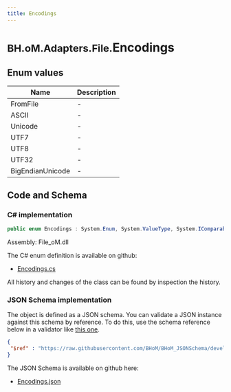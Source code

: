 ```yaml
---
title: Encodings
---
```


# <small>BH.oM.Adapters.File.</small>**Encodings**



## Enum values

| Name            | Description                                                    |
|-----------------|----------------------------------------------------------------|
| FromFile |  -  |
| ASCII |  -  |
| Unicode |  -  |
| UTF7 |  -  |
| UTF8 |  -  |
| UTF32 |  -  |
| BigEndianUnicode |  -  |


## Code and Schema

### C# implementation

``` C# title="C#"
public enum Encodings : System.Enum, System.ValueType, System.IComparable, System.ISpanFormattable, System.IFormattable, System.IConvertible
```

Assembly: File_oM.dll

The C# enum definition is available on github:

- [Encodings.cs](https://github.com/BHoM/File_Toolkit/blob/develop/File_oM/enums\Encodings.cs)

All history and changes of the class can be found by inspection the history.
### JSON Schema implementation

The object is defined as a JSON schema. You can validate a JSON instance against this schema by reference. To do this, use the schema reference below in a validator like [this one](https://www.jsonschemavalidator.net/).

``` json title="JSON Schema"
{
 "$ref" : "https://raw.githubusercontent.com/BHoM/BHoM_JSONSchema/develop/File_oM/Encodings.json"
}
```

The JSON Schema is available on github here:

- [Encodings.json](https://github.com/BHoM/BHoM_JSONSchema/blob/develop/File_oM/Encodings.json)

